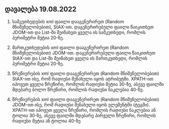 ## დავალება 19.08.2022

1. სამკუთხედების xml ფაილი დააგენერირეთ (Random მნიშვნელობებით),  StAX-ით. დაგენერირებული ფაილი წაიკითხეთ JDOM-ით და List-ში შეინახეთ  ყველა ის სამკუთხედი, რომლის პერიმეტრი მეტია 20-ზე.

2. მართკუთხედების  xml ფაილი დააგენერირეთ (Random მნიშვნელობებით) JDOM-ით. დაგენერირებული  ფაილი წაიკითხეთ StAX-ით და List-ში შეინახეთ ყველა ის მართკუთხედი, რომლის  პერიმეტრი მეტია 20-ზე.

3. წრეწიერების xml ფაილი დააგენერირეთ   (Random მნიშვნელობებით) StAX-ით ისე, რომ რადიუსი შენახული იყოს  ატრიბუტში. XPATH-ით იპოვეთ ყველა წრეწირი, რომლის რადიუსი მეტია 30-ზე,  ასევე ფაილში მდებარე ბოლო წრეწირი, რომლის რადიუსი ნაკლებია 40-ზე.

4.  წრეწიერების xml ფაილი დააგენერირეთ  (Random მნიშვნელობებით) JDOM-ით ისე,  რომ რადიუსი შენახული იყოს ელემენტში (ტეგში). XPATH-ით იპოვეთ ყველა  წრეწირი, რომლის რადიუსი ნაკლებია ან ტოლია 30-ზე, ასევე ფაილში მდებარე  პირველი წრეწირი, რომლის რადიუსი მეტია ან ტოლია 40-ზე